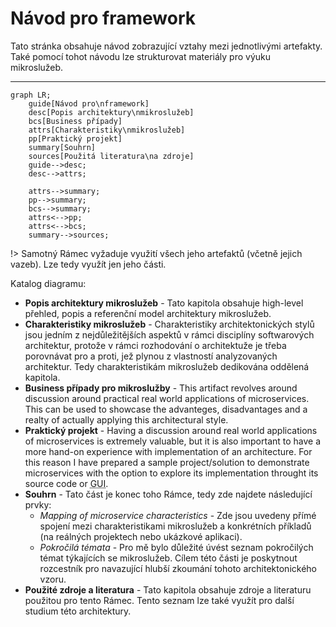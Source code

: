 # Návod pro framework
Tato stránka obsahuje návod zobrazující vztahy mezi jednotlivými artefakty. Také pomocí tohot návodu lze strukturovat materiály pro výuku mikroslužeb.

---

```mermaid
graph LR;
    guide[Návod pro\nframework]
    desc[Popis architektury\nmikroslužeb]
    bcs[Business případy]
    attrs[Charakteristiky\nmikroslužeb]
    pp[Praktický projekt]
    summary[Souhrn]
    sources[Použitá literatura\na zdroje]
    guide-->desc;
    desc-->attrs;

    attrs-->summary;
    pp-->summary;
    bcs-->summary;
    attrs<-->pp;
    attrs<-->bcs;
    summary-->sources;
```

!> Samotný Rámec vyžaduje využití všech jeho artefaktů (včetně jejich vazeb). Lze tedy využít jen jeho části.

Katalog diagramu:
- **Popis architektury mikroslužeb** - Tato kapitola obsahuje high-level přehled, popis a referenční model architektury mikroslužeb.
- **Charakteristiky mikroslužeb** - Charakteristiky architektonických stylů jsou jedním z nejdůležitějších aspektů v rámci disciplíny softwarových architektur, protože v rámci rozhodování o architektuže je třeba porovnávat pro a proti, jež plynou z vlastností analyzovaných architektur. Tedy charakteristikám mikroslužeb dedikována oddělená kapitola.
- **Business případy pro mikroslužby** - This artifact revolves around discussion around practical real world applications of microservices. This can be used to showcase the advanteges, disadvantages and a realty of actually applying this architectural style.
- **Praktický projekt** - Having a discussion around real world applications of microservices is extremely valuable, but it is also important to have a more hand-on experience with implementation of an architecture. For this reason I have prepared a sample project/solution to demonstrate microservices with the option to explore its implementation throught its source code or <abbr title="Graphical User Interface">GUI</abbr>.
- **Souhrn** - Tato část je konec toho Rámce, tedy zde najdete následující prvky:
    - _Mapping of microservice characteristics_ - Zde jsou uvedeny přímé spojení mezi charakteristikami mikroslužeb a konkrétních příkladů (na reálných projektech nebo ukázkové aplikaci).
    - _Pokročilá témata_ - Pro mě bylo důležité úvést seznam pokročilých témat týkajících se mikroslužeb. Cílem této části je poskytnout rozcestník pro navazující hlubší zkoumání tohoto architektonického vzoru.
- **Použité zdroje a literatura** - Tato kapitola obsahuje zdroje a literaturu použitou pro tento Rámec. Tento seznam lze také využít pro další studium této architektury.